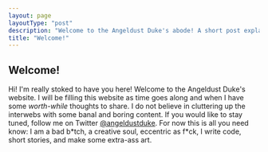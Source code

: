 ```yaml
---
layout: page
layoutType: "post"
description: "Welcome to the Angeldust Duke's abode! A short post explaining what this whole thing is for. ;)"
title: "Welcome!"
---
```


## Welcome!

Hi! I'm really stoked to have you here! Welcome to the Angeldust Duke's website. I will be filling this website as time goes along and when I have some *worth-while* thoughts to share. I do not believe in cluttering up the interwebs with some banal and boring content. If you would like to stay tuned, follow me on Twitter [@angeldustduke](https://twitter.com/angeldustduke). For now this is all you need know: I am a bad b\*tch, a creative soul, eccentric as f\*ck, I write code, short stories, and make some extra-ass art.
